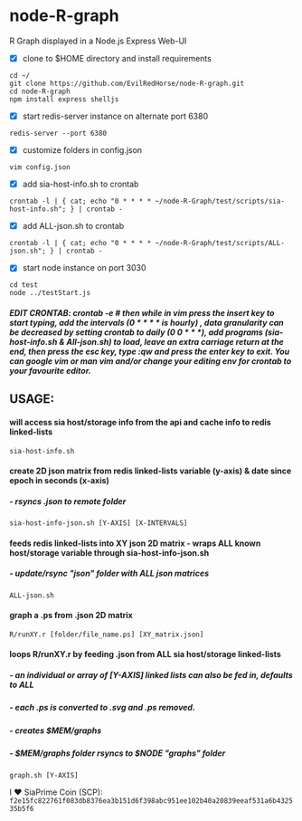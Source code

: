 # node-R-graph
R Graph displayed in a Node.js Express Web-UI


- [x] clone to $HOME directory and install requirements
```
cd ~/
git clone https://github.com/EvilRedHorse/node-R-graph.git
cd node-R-graph
npm install express shelljs
```


- [x] start redis-server instance on alternate port 6380

`redis-server --port 6380`


- [x] customize folders in config.json

`vim config.json`


- [x] add sia-host-info.sh to crontab

`crontab -l | { cat; echo "0 * * * * ~/node-R-Graph/test/scripts/sia-host-info.sh"; } | crontab -`


- [x] add ALL-json.sh to crontab

`crontab -l | { cat; echo "0 * * * * ~/node-R-Graph/test/scripts/ALL-json.sh"; } | crontab -`

- [x] start node instance on port 3030

```
cd test
node ../testStart.js
```

##### EDIT CRONTAB: crontab -e # then while in vim press the insert key to start typing, add the intervals (0 * * * * is hourly) , data granularity can be decreased by setting crontab to daily (0 0 * * *), add programs (sia-host-info.sh & All-json.sh) to load, leave an extra carriage return at the end, then press the esc key, type :qw and press the enter key to exit. You can google vim or man vim and/or change your editing env for crontab to your favourite editor.

## USAGE:

#### will access sia host/storage info from the api and cache info to redis linked-lists
`sia-host-info.sh`

#### create 2D json matrix from redis linked-lists variable (y-axis) & date since epoch in seconds (x-axis)
##### - rsyncs .json to remote folder
`sia-host-info-json.sh [Y-AXIS] [X-INTERVALS]`

#### feeds redis linked-lists into XY json 2D matrix - wraps ALL known host/storage variable through sia-host-info-json.sh
##### - update/rsync "json" folder with ALL json matrices
`ALL-json.sh`

#### graph a .ps from .json 2D matrix
`R/runXY.r [folder/file_name.ps] [XY_matrix.json]`

#### loops R/runXY.r by feeding .json from ALL sia host/storage linked-lists 
##### - an individual or array of [Y-AXIS] linked lists can also be fed in, defaults to ALL
##### - each .ps is converted to .svg and .ps removed.
##### - creates $MEM/graphs
##### - $MEM/graphs folder rsyncs to $NODE "graphs" folder 
`graph.sh [Y-AXIS]`



I :heart: SiaPrime Coin (SCP): `f2e15fc822761f083db8376ea3b151d6f398abc951ee102b40a20839eeaf531a6b432535b5f6`
